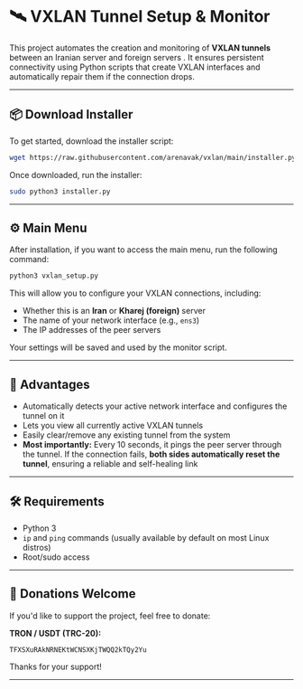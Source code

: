 
# 🛰️ VXLAN Tunnel Setup & Monitor

This project automates the creation and monitoring of **VXLAN tunnels** between an Iranian server and foreign servers . It ensures persistent connectivity using Python scripts that create VXLAN interfaces and automatically repair them if the connection drops.

---

## 📦 Download Installer

To get started, download the installer script:

```bash
wget https://raw.githubusercontent.com/arenavak/vxlan/main/installer.py
```

Once downloaded, run the installer:

```bash
sudo python3 installer.py
```

---

## ⚙️ Main Menu

After installation, if you want to access the main menu, run the following command:

```bash
python3 vxlan_setup.py
```

This will allow you to configure your VXLAN connections, including:
- Whether this is an **Iran** or **Kharej (foreign)** server
- The name of your network interface (e.g., `ens3`)
- The IP addresses of the peer servers

Your settings will be saved and used by the monitor script.

---

## 🌟 Advantages

- Automatically detects your active network interface and configures the tunnel on it
- Lets you view all currently active VXLAN tunnels
- Easily clear/remove any existing tunnel from the system
- **Most importantly:** Every 10 seconds, it pings the peer server through the tunnel. If the connection fails, **both sides automatically reset the tunnel**, ensuring a reliable and self-healing link

---



## 🛠️ Requirements

- Python 3
- `ip` and `ping` commands (usually available by default on most Linux distros)
- Root/sudo access

---

## 💸 Donations Welcome

If you'd like to support the project, feel free to donate:

**TRON / USDT (TRC-20):**

```
TFXSXuRAkNRNEKtWCNSXKjTWQQ2kTQy2Yu
```

Thanks for your support!

---
```

